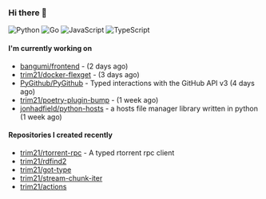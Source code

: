 ### Hi there 👋

![Python](https://img.shields.io/badge/python-3670A0?style=for-the-badge&logo=python&logoColor=ffdd54)
![Go](https://img.shields.io/badge/go-%2300ADD8.svg?style=for-the-badge&logo=go&logoColor=white)
![JavaScript](https://img.shields.io/badge/javascript-%23323330.svg?style=for-the-badge&logo=javascript&logoColor=%23F7DF1E)
![TypeScript](https://img.shields.io/badge/typescript-%23007ACC.svg?style=for-the-badge&logo=typescript&logoColor=white)

#### I'm currently working on

- [bangumi/frontend](https://github.com/bangumi/frontend) -  (2 days ago)
- [trim21/docker-flexget](https://github.com/trim21/docker-flexget) -  (3 days ago)
- [PyGithub/PyGithub](https://github.com/PyGithub/PyGithub) - Typed interactions with the GitHub API v3 (4 days ago)
- [trim21/poetry-plugin-bump](https://github.com/trim21/poetry-plugin-bump) -  (1 week ago)
- [jonhadfield/python-hosts](https://github.com/jonhadfield/python-hosts) - a hosts file manager library written in python (1 week ago)

#### Repositories I created recently

- [trim21/rtorrent-rpc](https://github.com/trim21/rtorrent-rpc) - A typed rtorrent rpc client
- [trim21/rdfind2](https://github.com/trim21/rdfind2)
- [trim21/got-type](https://github.com/trim21/got-type)
- [trim21/stream-chunk-iter](https://github.com/trim21/stream-chunk-iter)
- [trim21/actions](https://github.com/trim21/actions)

